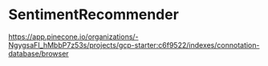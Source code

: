# SentimentRecommender

https://app.pinecone.io/organizations/-NgygsaFI_hMbbP7z53s/projects/gcp-starter:c6f9522/indexes/connotation-database/browser